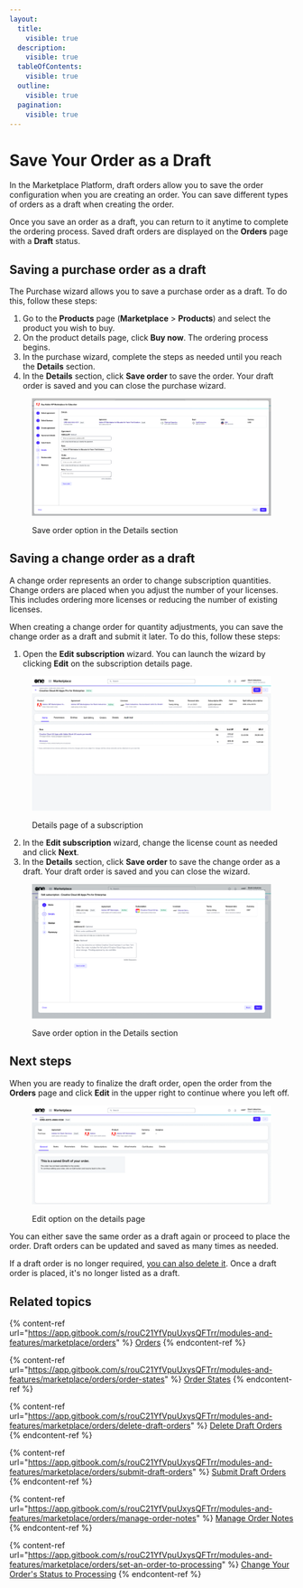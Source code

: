 ```yaml
---
layout:
  title:
    visible: true
  description:
    visible: true
  tableOfContents:
    visible: true
  outline:
    visible: true
  pagination:
    visible: true
---
```


# Save Your Order as a Draft

In the Marketplace Platform, draft orders allow you to save the order configuration when you are creating an order. You can save different types of orders as a draft when creating the order.

Once you save an order as a draft, you can return to it anytime to complete the ordering process. Saved draft orders are displayed on the **Orders** page with a **Draft** status.&#x20;

## Saving a purchase order as a draft

The Purchase wizard allows you to save a purchase order as a draft. To do this, follow these steps:

1. Go to the **Products** page (**Marketplace** > **Products**) and select the product you wish to buy.
2. On the product details page, click **Buy now**. The ordering process begins.
3. In the purchase wizard, complete the steps as needed until you reach the **Details** section.&#x20;
4. In the **Details** section, click **Save order** to save the order. Your draft order is saved and you can close the purchase wizard.&#x20;

<figure><img src="../../../.gitbook/assets/SaveDraftOrder.png" alt=""><figcaption><p>Save order option in the Details section</p></figcaption></figure>

## Saving a change order as a draft

A change order represents an order to change subscription quantities. Change orders are placed when you adjust the number of your licenses. This includes ordering more licenses or reducing the number of existing licenses. &#x20;

When creating a change order for quantity adjustments, you can save the change order as a draft and submit it later. To do this, follow these steps:

1. Open the **Edit subscription** wizard. You can launch the wizard by clicking **Edit** on the subscription details page.

<figure><img src="../../../.gitbook/assets/SubscriptionDetails.png" alt=""><figcaption><p>Details page of a subscription</p></figcaption></figure>

2. In the **Edit subscription** wizard, change the license count as needed and click **Next**.&#x20;
3. In the **Details** section, click **Save order** to save the change order as a draft. Your draft order is saved and you can close the wizard.&#x20;

<figure><img src="../../../.gitbook/assets/EditSubsReduceQty (2).png" alt=""><figcaption><p>Save order option in the Details section</p></figcaption></figure>

## Next steps

When you are ready to finalize the draft order, open the order from the **Orders** page and click **Edit** in the upper right to continue where you left off.&#x20;

<figure><img src="../../../.gitbook/assets/DraftOrders (1).png" alt=""><figcaption><p>Edit option on the details page</p></figcaption></figure>

You can either save the same order as a draft again or proceed to place the order. Draft orders can be updated and saved as many times as needed.&#x20;

If a draft order is no longer required, [you can also delete it](delete-draft-orders.md). Once a draft order is placed, it's no longer listed as a draft.

## Related topics

{% content-ref url="https://app.gitbook.com/s/rouC21YfVpuUxysQFTrr/modules-and-features/marketplace/orders" %}
[Orders](https://app.gitbook.com/s/rouC21YfVpuUxysQFTrr/modules-and-features/marketplace/orders)
{% endcontent-ref %}

{% content-ref url="https://app.gitbook.com/s/rouC21YfVpuUxysQFTrr/modules-and-features/marketplace/orders/order-states" %}
[Order States](https://app.gitbook.com/s/rouC21YfVpuUxysQFTrr/modules-and-features/marketplace/orders/order-states)
{% endcontent-ref %}

{% content-ref url="https://app.gitbook.com/s/rouC21YfVpuUxysQFTrr/modules-and-features/marketplace/orders/delete-draft-orders" %}
[Delete Draft Orders](https://app.gitbook.com/s/rouC21YfVpuUxysQFTrr/modules-and-features/marketplace/orders/delete-draft-orders)
{% endcontent-ref %}

{% content-ref url="https://app.gitbook.com/s/rouC21YfVpuUxysQFTrr/modules-and-features/marketplace/orders/submit-draft-orders" %}
[Submit Draft Orders](https://app.gitbook.com/s/rouC21YfVpuUxysQFTrr/modules-and-features/marketplace/orders/submit-draft-orders)
{% endcontent-ref %}

{% content-ref url="https://app.gitbook.com/s/rouC21YfVpuUxysQFTrr/modules-and-features/marketplace/orders/manage-order-notes" %}
[Manage Order Notes](https://app.gitbook.com/s/rouC21YfVpuUxysQFTrr/modules-and-features/marketplace/orders/manage-order-notes)
{% endcontent-ref %}

{% content-ref url="https://app.gitbook.com/s/rouC21YfVpuUxysQFTrr/modules-and-features/marketplace/orders/set-an-order-to-processing" %}
[Change Your Order's Status to Processing](https://app.gitbook.com/s/rouC21YfVpuUxysQFTrr/modules-and-features/marketplace/orders/set-an-order-to-processing)
{% endcontent-ref %}
